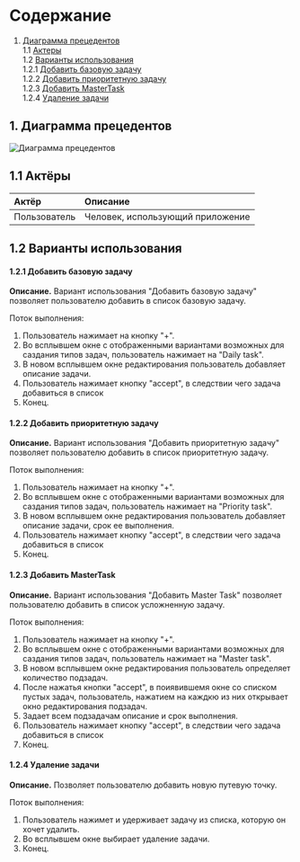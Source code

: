 # Содержание
1. [Диаграмма прецедентов](#1)<br>
1.1 [Актеры](#1.1)<br>
1.2 [Варианты использования](#1.2)<br>
1.2.1 [Добавить базовую задачу](#1.2.1)<br>
1.2.2 [Добавить приоритетную задачу](#1.2.2)<br>
1.2.3 [Добавить MasterTask](#1.2.3)<br>
1.2.4 [Удаление задачи](#1.2.4)<br>    
    
## 1. Диаграмма прецедентов<a name="1"></a> 

![Диаграмма прецедентов](https://github.com/LiL-Dicky/TaskMaster/blob/master/Диаграммы/Use%20case/Use_Case_Diagram.png)


## 1.1 Актёры<a name="1.1"></a>

| Актёр | Описание |
|:--|:--|
| Пользователь | Человек, использующий приложение |

## 1.2 Варианты использования<a name="1.2"></a>

#### 1.2.1 Добавить базовую задачу<a name="1.2.1"></a>
**Описание.** Вариант использования "Добавить базовую задачу" позволяет пользователю добавить в список базовую задачу.

Поток выполнения:
1. Пользователь нажимает на кнопку "+".
2. Во всплывшем окне с отображенными вариантами возможных для саздания типов задач, пользователь нажимает на "Daily task".
3. В новом всплывшем окне редактирования пользователь добавляет описание задачи.
4. Пользователь нажимает кнопку "accept", в следствии чего задача добавиться в список 
5. Конец.

#### 1.2.2 Добавить приоритетную задачу<a name="1.2.2"></a>
**Описание.** Вариант использования "Добавить приоритетную задачу" позволяет пользователю добавить в список приоритетную задачу.

Поток выполнения:
1. Пользователь нажимает на кнопку "+".
2. Во всплывшем окне с отображенными вариантами возможных для саздания типов задач, пользователь нажимает на "Priority task".
3. В новом всплывшем окне редактирования пользователь добавляет описание задачи, срок ее выполнения.
4. Пользователь нажимает кнопку "accept", в следствии чего задача добавиться в список 
5. Конец.

#### 1.2.3 Добавить MasterTask<a name="1.2.3"></a>
**Описание.** Вариант использования "Добавить Master Task" позволяет пользователю добавить в список усложненную задачу.

Поток выполнения:
1. Пользователь нажимает на кнопку "+".
2. Во всплывшем окне с отображенными вариантами возможных для саздания типов задач, пользователь нажимает на "Master task".
3. В новом всплывшем окне редактирования пользователь определяет количество подзадач.
4. После нажатья кнопки "accept", в поиявившемя окне со списком пустых задач, пользователь, нажатием на каждкю из них открывает окно редактирования подзадач.
5. Задает всем подзадачам описание и срок выполнения.
6. Пользователь нажимает кнопку "accept", в следствии чего задача добавиться в список
7. Конец.

#### 1.2.4 Удаление задачи<a name="1.2.4"></a>
**Описание.** Позволяет пользователю добавить новую путевую точку.

Поток выполнения:
1. Пользователь нажимет и удерживает задачу из списка, которую он хочет удалить.
2. Во всплывшем окне выбирает удаление задачи.
3. Конец.
